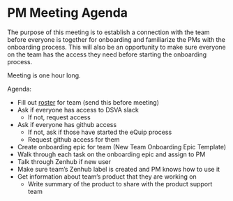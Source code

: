 # PM Meeting Agenda

The purpose of this meeting is to establish a connection with the team before everyone is together for onboarding and familiarize the PMs with the onboarding process. This will also be an opportunity to make sure everyone on the team has the access they need before starting the onboarding process.

Meeting is one hour long.

Agenda:

* Fill out [roster](https://docs.google.com/spreadsheets/d/1IlEGzTBpx7Nv0hbzfd3ooeBt9HkConn48t2iCGtTx5w/edit#gid=0) for team \(send this before meeting\)
* Ask if everyone has access to DSVA slack
  * If not, request access
* Ask if everyone has github access
  * If not, ask if those have started the eQuip process
  * Request github access for them
* Create onboarding epic for team \(New Team Onboarding Epic Template\)
* Walk through each task on the onboarding epic and assign to PM
* Talk through Zenhub if new user
* Make sure team’s Zenhub label is created and PM knows how to use it
* Get information about team’s product that they are working on
  * Write summary of the product to share with the product support team


